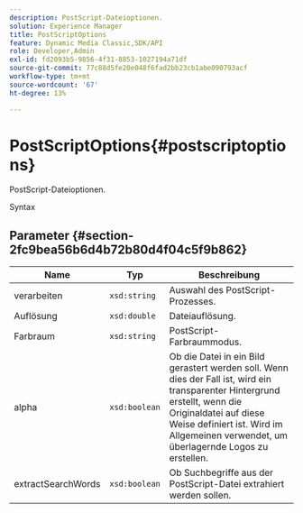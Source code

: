 ```yaml
---
description: PostScript-Dateioptionen.
solution: Experience Manager
title: PostScriptOptions
feature: Dynamic Media Classic,SDK/API
role: Developer,Admin
exl-id: fd2093b5-9856-4f31-8853-1027194a71df
source-git-commit: 77c88d5fe20e048f6fad2bb23cb1abe090793acf
workflow-type: tm+mt
source-wordcount: '67'
ht-degree: 13%

---
```


# PostScriptOptions{#postscriptoptions}

PostScript-Dateioptionen.

Syntax

## Parameter {#section-2fc9bea56b6d4b72b80d4f04c5f9b862}

| Name | Typ | Beschreibung |
|---|---|---|
| verarbeiten | `xsd:string` | Auswahl des PostScript-Prozesses. |
| Auflösung | `xsd:double` | Dateiauflösung. |
| Farbraum | `xsd:string` | PostScript-Farbraummodus. |
| alpha | `xsd:boolean` | Ob die Datei in ein Bild gerastert werden soll. Wenn dies der Fall ist, wird ein transparenter Hintergrund erstellt, wenn die Originaldatei auf diese Weise definiert ist. Wird im Allgemeinen verwendet, um überlagernde Logos zu erstellen. |
| extractSearchWords | `xsd:boolean` | Ob Suchbegriffe aus der PostScript-Datei extrahiert werden sollen. |
